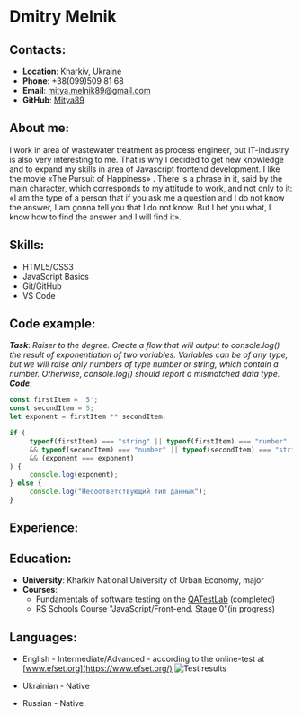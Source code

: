 # __Dmitry Melnik__
## __Contacts:__
* __Location__: Kharkiv, Ukraine
* __Phone__: +38(099)509 81 68
* __Email__: mitya.melnik89@gmail.com
* __GitHub__: [Mitya89](https://github.com/Mitya89)
## __About me:__
I work in area of wastewater treatment as process engineer, but IT-industry is also very interesting to me. That is why I decided to get new knowledge and to expand my skills in area of Javascript frontend development.
I like the movie «The Pursuit of Happiness» . There is a phrase in it, said by the main character, which corresponds to my attitude to work, and not only to it:
«I am the type of a person that if you ask me a question and I do not know the answer, I am gonna tell you that I do not know. But I bet you what, I know how to find the answer and I will find it».
## __Skills:__
* HTML5/CSS3
* JavaScript Basics
* Git/GitHub
* VS Code
## __Code example:__
___Task___: *Raiser to the degree. Create a flow that will output to console.log() the result of exponentiation of two variables. Variables can be of any type, but we will raise only numbers of type number or string, which contain a number. Otherwise, console.log() should report a mismatched data type.*
___Code___:
```javascript
const firstItem = '5';
const secondItem = 5;
let exponent = firstItem ** secondItem;

if (
     typeof(firstItem) === "string" || typeof(firstItem) === "number" 
     && typeof(secondItem) === "number" || typeof(secondItem) === "string"
     && (exponent === exponent)
) {
     console.log(exponent);
} else {
     console.log("Несоответствующий тип данных");
}
```
## __Experience:__
## __Education:__
* __University__: Kharkiv National University of Urban Economy, major
* __Courses__:
     * Fundamentals of software testing on the [QATestLab](https://en.training.qatestlab.com/) (completed)
     * RS Schools Course "JavaScript/Front-end. Stage 0"(in progress)
## __Languages:__
* English - Intermediate/Advanced - according to the online-test at [www.efset.org](https://www.efset.org/)
![Test results]()

* Ukrainian - Native
* Russian - Native
